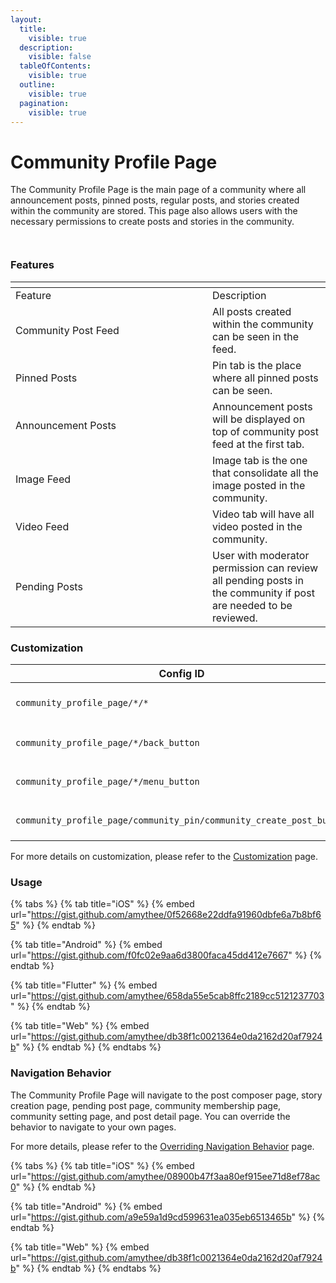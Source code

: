 ```yaml
---
layout:
  title:
    visible: true
  description:
    visible: false
  tableOfContents:
    visible: true
  outline:
    visible: true
  pagination:
    visible: true
---
```


# Community Profile Page

The Community Profile Page is the main page of a community where all announcement posts, pinned posts, regular posts, and stories created within the community are stored. This page also allows users with the necessary permissions to create posts and stories in the community.&#x20;

<div><figure><img src="../../../../../.gitbook/assets/p1.png" alt=""><figcaption></figcaption></figure> <figure><img src="../../../../../.gitbook/assets/p2.png" alt=""><figcaption></figcaption></figure></div>

### Features <a href="#features" id="features"></a>

<table data-header-hidden><thead><tr><th width="299"></th><th></th></tr></thead><tbody><tr><td>Feature</td><td>Description</td></tr><tr><td>Community Post Feed</td><td>All posts created within the community can be seen in the feed.</td></tr><tr><td>Pinned Posts</td><td>Pin  tab is the place where all pinned posts can be seen.</td></tr><tr><td>Announcement Posts</td><td>Announcement posts will be displayed on top of community post feed at the first tab.</td></tr><tr><td>Image Feed</td><td>Image tab is the one that consolidate all the image posted in the community.</td></tr><tr><td>Video Feed</td><td>Video tab will have all video posted in the community.</td></tr><tr><td>Pending Posts</td><td>User with moderator permission can review all pending posts in the community if post are needed to be reviewed.</td></tr></tbody></table>

### Customization

<table><thead><tr><th width="269">Config ID</th><th width="122">Type</th><th>Description</th></tr></thead><tbody><tr><td><code>community_profile_page/*/*</code></td><td>Page</td><td>You can customize page <code>theme</code></td></tr><tr><td><code>community_profile_page/*/back_button</code></td><td>Element</td><td>You can customize <code>image</code></td></tr><tr><td><code>community_profile_page/*/menu_button</code></td><td>Element</td><td>You can customize <code>image</code></td></tr><tr><td><code>community_profile_page/community_pin/community_create_post_button</code></td><td>Element</td><td>You can customize <code>image</code></td></tr></tbody></table>

For more details on customization, please refer to the [Customization](../../../customization/) page.

### Usage <a href="#usage" id="usage"></a>

{% tabs %}
{% tab title="iOS" %}
{% embed url="https://gist.github.com/amythee/0f52668e22ddfa91960dbfe6a7b8bf65" %}
{% endtab %}

{% tab title="Android" %}
{% embed url="https://gist.github.com/f0fc02e9aa6d3800faca45dd412e7667" %}
{% endtab %}

{% tab title="Flutter" %}
{% embed url="https://gist.github.com/amythee/658da55e5cab8ffc2189cc5121237703" %}
{% endtab %}

{% tab title="Web" %}
{% embed url="https://gist.github.com/amythee/db38f1c0021364e0da2162d20af7924b" %}
{% endtab %}
{% endtabs %}

### Navigation Behavior

The Community Profile Page will navigate to the post composer page, story creation page, pending post page, community membership page, community setting page, and post detail page. You can override the behavior to navigate to your own pages.

For more details, please refer to the [Overriding Navigation Behavior](https://docs.amity.co/amity-uikit/uikit-v4-beta/customization/overriding-navigation-behaviour) page.

{% tabs %}
{% tab title="iOS" %}
{% embed url="https://gist.github.com/amythee/08900b47f3aa80ef915ee71d8ef78ac0" %}
{% endtab %}

{% tab title="Android" %}
{% embed url="https://gist.github.com/a9e59a1d9cd599631ea035eb6513465b" %}
{% endtab %}

{% tab title="Web" %}
{% embed url="https://gist.github.com/amythee/db38f1c0021364e0da2162d20af7924b" %}
{% endtab %}
{% endtabs %}
